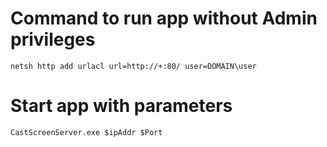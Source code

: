 # Command to run app without Admin privileges
    netsh http add urlacl url=http://+:80/ user=DOMAIN\user

# Start app with parameters
    CastScreenServer.exe $ipAddr $Port